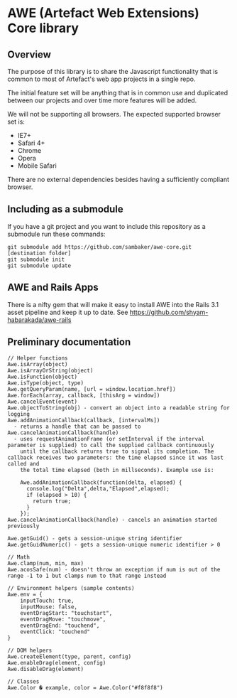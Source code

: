 AWE (Artefact Web Extensions) Core library
==========================================

Overview
--------

The purpose of this library is to share the Javascript functionality that is common to most of Artefact's web app projects in a single repo.

The initial feature set will be anything that is in common use and duplicated between our projects and over time more features will be added.

We will not be supporting all browsers. The expected supported browser set is:

* IE7+
* Safari 4+
* Chrome
* Opera
* Mobile Safari

There are no external dependencies besides having a sufficiently compliant browser.

Including as a submodule
------------------------

If you have a git project and you want to include this repository as a submodule run these commands:

    git submodule add https://github.com/sambaker/awe-core.git [destination folder]
    git submodule init
    git submodule update
    
AWE and Rails Apps
------------------

There is a nifty gem that will make it easy to install AWE into the Rails 3.1 asset pipeline and keep it up to date. See https://github.com/shyam-habarakada/awe-rails

Preliminary documentation
-------------------------

    // Helper functions
    Awe.isArray(object)
    Awe.isArrayOrString(object)
    Awe.isFunction(object)
    Awe.isType(object, type)
    Awe.getQueryParam(name, [url = window.location.href])
    Awe.forEach(array, callback, [thisArg = window])
    Awe.cancelEvent(event)
    Awe.objectToString(obj) - convert an object into a readable string for logging
    Awe.addAnimationCallback(callback, [intervalMs])
      - returns a handle that can be passed to Awe.cancelAnimationCallback(handle)
      - uses requestAnimationFrame (or setInterval if the interval parameter is supplied) to call the supplied callback continuously
        until the callback returns true to signal its completion. The callback receives two parameters: the time elapsed since it was last called and
        the total time elapsed (both in millseconds). Example use is:
              
        Awe.addAnimationCallback(function(delta, elapsed) {
          console.log("Delta",delta,"Elapsed",elapsed);
          if (elapsed > 10) {
            return true;
          }
        });
    Awe.cancelAnimationCallback(handle) - cancels an animation started previously
    
    Awe.getGuid() - gets a session-unique string identifier
    Awe.getGuidNumeric() - gets a session-unique numeric identifier > 0
    
    // Math
    Awe.clamp(num, min, max)
    Awe.acosSafe(num) - doesn't throw an exception if num is out of the range -1 to 1 but clamps num to that range instead
    
    // Environment helpers (sample contents)
    Awe.env = {
    	inputTouch: true,
    	inputMouse: false,
    	eventDragStart: "touchstart",
    	eventDragMove: "touchmove",
    	eventDragEnd: "touchend",
    	eventClick: "touchend"
    }
    
    // DOM helpers
    Awe.createElement(type, parent, config)
    Awe.enableDrag(element, config)
    Awe.disableDrag(element)
    
    // Classes
    Awe.Color � example, color = Awe.Color("#f8f8f8")
